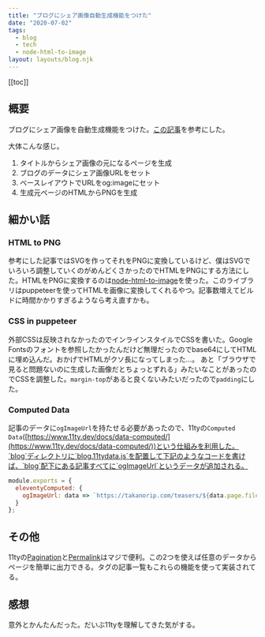 ```yaml
---
title: "ブログにシェア画像自動生成機能をつけた"
date: "2020-07-02"
tags:
  - blog
  - tech
  - node-html-to-image
layout: layouts/blog.njk
---
```


[[toc]]

## 概要

ブログにシェア画像を自動生成機能をつけた。[この記事](https://fettblog.eu/11ty-automatic-twitter-cards/)を参考にした。

大体こんな感じ。

1. タイトルからシェア画像の元になるページを生成
2. ブログのデータにシェア画像URLをセット
4. ベースレイアウトでURLをog:imageにセット
3. 生成元ページのHTMLからPNGを生成

## 細かい話

### HTML to PNG

参考にした記事ではSVGを作ってそれをPNGに変換しているけど、僕はSVGでいろいろ調整していくのがめんどくさかったのでHTMLをPNGにする方法にした。HTMLをPNGに変換するのは[node-html-to-image](https://github.com/frinyvonnick/node-html-to-image)を使った。このライブラリはpuppeteerを使ってHTMLを画像に変換してくれるやつ。記事数増えてビルドに時間かかりすぎるようなら考え直すかも。

### CSS in puppeteer

外部CSSは反映されなかったのでインラインスタイルでCSSを書いた。Google Fontsのフォントを参照したかったんだけど無理だったのでbase64にしてHTMLに埋め込んだ。おかげでHTMLがクソ長になってしまった…。
あと「ブラウザで見ると問題ないのに生成した画像だとちょっとずれる」みたいなことがあったのでCSSを調整した。`margin-top`があると良くないみたいだったので`padding`にした。

### Computed Data

記事のデータに`ogImageUrl`を持たせる必要があったので、11tyの`Computed Data`([https://www.11ty.dev/docs/data-computed/](https://www.11ty.dev/docs/data-computed/))という仕組みを利用した。`blog`ディレクトリに`blog.11tydata.js`を配置して下記のようなコードを書けば、`blog`配下にある記事すべてに`ogImageUrl`というデータが追加される。

```js
module.exports = {
  eleventyComputed: {
    ogImageUrl: data => `https://takanorip.com/teasers/${data.page.fileSlug}.png`
  }
};
```

## その他

11tyの[Pagination](https://www.11ty.dev/docs/pagination/)と[Permalink](https://www.11ty.dev/docs/permalinks/)はマジで便利。この2つを使えば任意のデータからページを簡単に出力できる。タグの記事一覧もこれらの機能を使って実装されてる。

## 感想
意外とかんたんだった。だいぶ11tyを理解してきた気がする。